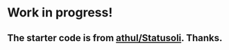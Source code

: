 # Work in progress!

## The starter code is from [athul/Statusoli](https://github.com/athul/statusoli). Thanks.
